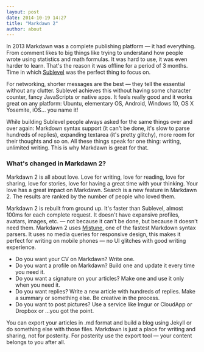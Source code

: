 ```yaml
---
layout: post
date: 2014-10-19 14:27
title: "Markdawn 2"
author: about
---
```


In 2013 Markdawn was a complete publishing platform — it had everything. From comment likes to big things like trying to understand how people wrote using statistics and math formulas. It was hard to use, it was even harder to learn. That's the reason it was offline for a period of 3 months. Time in which [Sublevel](http://sublevel.net/) was the perfect thing to focus on.

For networking, shorter messages are the best — they tell the essential without any clutter. Sublevel achieves this without having some character counter, fancy JavaScripts or native apps. It feels really good and it works great on any platform: Ubuntu, elementary OS, Android, Windows 10, OS X Yosemite, iOS… you name it!

While building Sublevel people always asked for the same things over and over again: Markdown syntax support (it can't be done, it's slow to parse hundreds of replies), expanding textarea (it's pretty glitchy), more room for their thoughts and so on. All these things speak for one thing: writing, unlimited writing. This is why Markdawn is great for that.

### What's changed in Markdawn 2?

Markdawn 2 is all about love. Love for writing, love for reading, love for sharing, love for stories, love for having a great time with your thinking. Your love has a great impact on Markdawn. Search is a new feature in Markdawn 2. The results are ranked by the number of people who loved them.

Markdawn 2 is rebuilt from ground up. It's faster than Sublevel, almost 100ms for each complete request. It doesn't have expansive profiles, avatars, images, etc. — not because it can't be done, but because it doesn't need them. Markdawn 2 uses [Mistune](http://lepture.com/en/2014/markdown-parsers-in-python), one of the fastest Markdown syntax parsers. It uses no media queries for responsive design, this makes it perfect for writing on mobile phones — no UI glitches with good writing experience.

* Do you want your CV on Markdawn? Write one.
* Do you want a profile on Markdawn? Build one and update it every time you need it.
* Do you want a signature on your articles? Make one and use it only when you need it.
* Do you want replies? Write a new article with hundreds of replies. Make a summary or something else. Be creative in the process.
* Do you want to post pictures? Use a service like Imgur or CloudApp or Dropbox or …you got the point.

You can export your articles in .md format and build a blog using Jekyll or do something else with those files. Markdawn is just a place for writing and sharing, not for posterity. For posterity use the export tool — your content belongs to you after all.